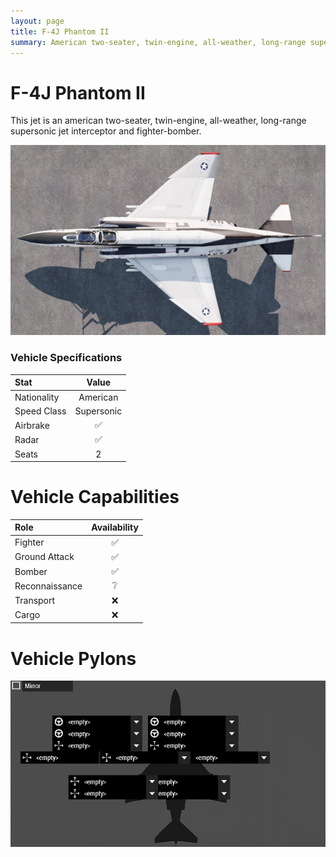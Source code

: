 ```yaml
---
layout: page
title: F-4J Phantom II
summary: American two-seater, twin-engine, all-weather, long-range supersonic jet interceptor and fighter-bomber.
---
```


# F-4J Phantom II
This jet is an american two-seater, twin-engine, all-weather, long-range supersonic jet interceptor and fighter-bomber.

![F-4J Phantom II Top Down](/assets/F-4J%20Phantom%20II/top_down.jpg)

### Vehicle Specifications

| Stat | Value |
|:-----|:-----:|
| Nationality | American |
| Speed Class | Supersonic |
| Airbrake | ✅ |
| Radar | ✅ |
| Seats | 2 |

# Vehicle Capabilities

| Role | Availability |
|:-----|:------------:|
| Fighter | ✅ |
| Ground Attack | ✅ |
| Bomber | ✅ |
| Reconnaissance | ❔ |
| Transport | ❌ |
| Cargo | ❌ |

# Vehicle Pylons

![F-4J Phantom II Pylons](/assets/F-4J%20Phantom%20II/pylons.jpg)